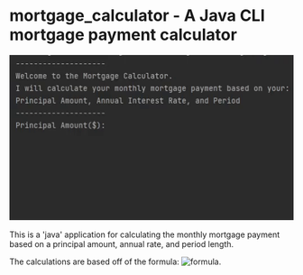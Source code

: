 # mortgage_calculator - A Java CLI mortgage payment calculator

![Mortgage Calculator](https://github.com/catcecilia/mediafiles/blob/master/mortgagecalculatorgif.gif)

This is a 'java' application for calculating the monthly mortgage payment based on a principal amount, annual rate, and period length. 

The calculations are based off of the formula: ![formula](https://wikimedia.org/api/rest_v1/media/math/render/svg/b51ba9c282db44073ef0b373f24f5d223c2d8435).
